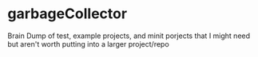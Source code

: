 # garbageCollector
Brain Dump of test, example projects, and minit porjects that I might need but aren't worth putting into a larger project/repo
